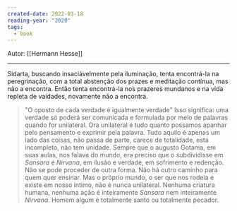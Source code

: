 ```yaml
---
created-date: 2022-03-18
reading-year: "2020"
tags:
  - book
---
```



Autor:  [[Hermann Hesse]]

---

Sidarta, buscando insaciávelmente pela iluminação, tenta encontrá-la na peregrinação, com a total abstenção dos prazes e meditação contínua, mas não a encontra. Então tenta encontrá-la nos prazeres mundanos e na vida repleta de vaidades, novamente não a encontra.


> "O oposto de cada verdade é igualmente verdade" Isso significa: uma verdade só poderá ser comunicada e formulada por meio de palavras quando for unilateral. Ora unilateral é tudo quanto possamos apanhar pelo pensamento e exprimir pela palavra. Tudo aquilo é apenas um lado das coisas, não passa de parte, carece de totalidade, está incompleto, não tem unidade. Sempre que o augusto Gotama, em suas aulas, nos falava do mundo, era preciso que o subdividisse em *Sansara* e *Nirvana*, em ilusão e verdade, em sofrimento e redenção. Não se pode proceder de outra forma. Não há outro caminho para quem quer ensinar. Mas o próprio mundo, o ser que nos rodeia e existe em nosso íntimo, não é nunca unilateral. Nenhuma criatura humana, nenhuma ação é inteiramente *Sansara* nem inteiramente *Nirvana*. Homem algum é totalmente santo ou totalmente pecador.






